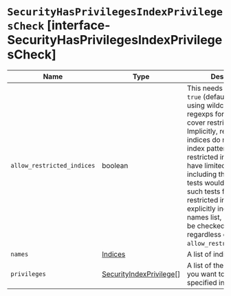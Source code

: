 # `SecurityHasPrivilegesIndexPrivilegesCheck` [interface-SecurityHasPrivilegesIndexPrivilegesCheck]

| Name | Type | Description |
| - | - | - |
| `allow_restricted_indices` | boolean | This needs to be set to `true` (default is `false`) if using wildcards or regexps for patterns that cover restricted indices. Implicitly, restricted indices do not match index patterns because restricted indices usually have limited privileges and including them in pattern tests would render most such tests false. If restricted indices are explicitly included in the names list, privileges will be checked against them regardless of the value of `allow_restricted_indices`. |
| `names` | [Indices](./Indices.md) | A list of indices. |
| `privileges` | [SecurityIndexPrivilege](./SecurityIndexPrivilege.md)[] | A list of the privileges that you want to check for the specified indices. |
